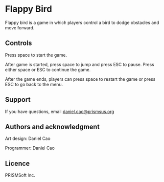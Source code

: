 # Flappy Bird
Flappy bird is a game in which players control a bird to dodge obstacles and move forward.

## Controls
Press space to start the game.

After game is started, press space to jump and press ESC to pause.
Press either space or ESC to continue the game.

After the game ends, players can press space to restart the game or press ESC to go back to the menu. 

## Support
If you have questions, email daniel.cao@prismsus.org

## Authors and acknowledgment
Art design: Daniel Cao

Programmer: Daniel Cao

## Licence
PRISMSoft Inc.
